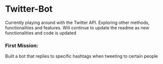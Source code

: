 # Twitter-Bot

Currently playing around with the Twitter API. Exploring other methods, functionalities and features. Will continue to update the readme as new functionalities and code is updated


### First Mission:
Built a bot that replies to specific hashtags when tweeting to certain people


